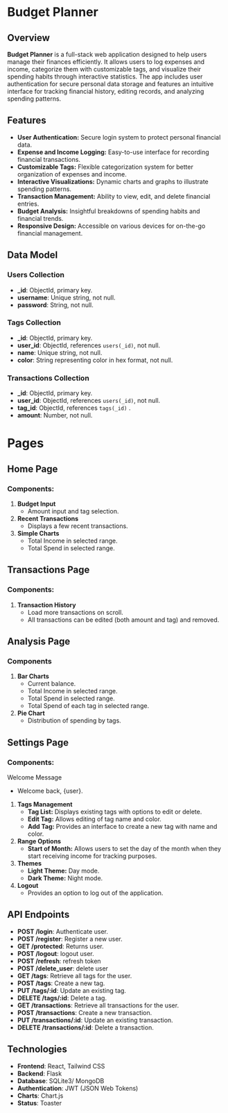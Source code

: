 # Budget Planner

## Overview

**Budget Planner** is a full-stack web application designed to help users manage their finances efficiently. It allows users to log expenses and income, categorize them with customizable tags, and visualize their spending habits through interactive statistics. The app includes user authentication for secure personal data storage and features an intuitive interface for tracking financial history, editing records, and analyzing spending patterns.

## Features

- **User Authentication:** Secure login system to protect personal financial data.
- **Expense and Income Logging:** Easy-to-use interface for recording financial transactions.
- **Customizable Tags:** Flexible categorization system for better organization of expenses and income.
- **Interactive Visualizations:** Dynamic charts and graphs to illustrate spending patterns.
- **Transaction Management:** Ability to view, edit, and delete financial entries.
- **Budget Analysis:** Insightful breakdowns of spending habits and financial trends.
- **Responsive Design:** Accessible on various devices for on-the-go financial management.

## **Data Model**

### Users Collection

- **_id**: ObjectId, primary key.
- **username**: Unique string, not null.
- **password**: String, not null.

### Tags Collection

- **_id**: ObjectId, primary key.
- **user_id**: ObjectId, references `users(_id)`, not null.
- **name**: Unique string, not null.
- **color**: String representing color in hex format, not null.

### Transactions Collection

- **_id**: ObjectId, primary key.
- **user_id**: ObjectId, references `users(_id)`, not null.
- **tag_id**: ObjectId, references `tags(_id)` .
- **amount**: Number, not null.

# Pages

## Home Page

### Components:

1. **Budget Input**
    - Amount input and tag selection.
2. **Recent Transactions**
    - Displays a few recent transactions.
3. **Simple Charts**
    - Total Income in selected range.
    - Total Spend in selected range.

## **Transactions Page**

### Components:

1. **Transaction History**
    - Load more transactions on scroll.
    - All transactions can be edited (both amount and tag) and removed.

## **Analysis Page**

### Components

1. **Bar Charts**
    - Current balance.
    - Total Income in selected range.
    - Total Spend in selected range.
    - Total Spend of each tag in selected range.
2. **Pie Chart**
    - Distribution of spending by tags.

## Settings Page

### Components:

Welcome Message

- Welcome back, {user}.
1. **Tags Management**
    - **Tag List:** Displays existing tags with options to edit or delete.
    - **Edit Tag:** Allows editing of tag name and color.
    - **Add Tag:** Provides an interface to create a new tag with name and color.
2. **Range Options**
    - **Start of Month:** Allows users to set the day of the month when they start receiving income for tracking purposes.
3. **Themes**
    - **Light Theme:** Day mode.
    - **Dark Theme:** Night mode.
4. **Logout**
    - Provides an option to log out of the application.

## **API Endpoints**

- **POST /login**: Authenticate user.
- **POST /register**: Register a new user.
- **GET /protected**: Returns user.
- **POST /logout**: logout user.
- **POST /refresh**: refresh token
- **POST /delete_user**: delete user
- **GET /tags**: Retrieve all tags for the user.
- **POST /tags**: Create a new tag.
- **PUT /tags/:id**: Update an existing tag.
- **DELETE /tags/:id**: Delete a tag.
- **GET /transactions**: Retrieve all transactions for the user.
- **POST /transactions**: Create a new transaction.
- **PUT /transactions/:id**: Update an existing transaction.
- **DELETE /transactions/:id**: Delete a transaction.

## **Technologies**

- **Frontend**: React, Tailwind CSS
- **Backend**: Flask
- **Database**: SQLite3/ MongoDB
- **Authentication**: JWT (JSON Web Tokens)
- **Charts**: Chart.js
- **Status**: Toaster